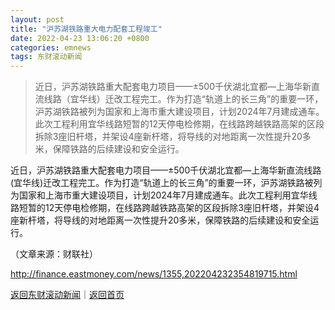 ```yaml
---
layout: post
title: "沪苏湖铁路重大电力配套工程竣工"
date: 2022-04-23 13:06:20 +0800
categories: emnews
tags: 东财滚动新闻
---
```

> 近日，沪苏湖铁路重大配套电力项目——±500千伏湖北宜都—上海华新直流线路（宜华线）迁改工程完工。作为打造“轨道上的长三角”的重要一环，沪苏湖铁路被列为国家和上海市重大建设项目，计划2024年7月建成通车。此次工程利用宜华线路短暂的12天停电检修期，在线路跨越铁路高架的区段拆除3座旧杆塔，并架设4座新杆塔，将导线的对地距离一次性提升20多米，保障铁路的后续建设和安全运行。

<p>近日，沪苏湖铁路重大配套电力项目——±500千伏湖北宜都—上海华新直流线路(宜华线)迁改工程完工。作为打造“轨道上的长三角”的重要一环，沪苏湖铁路被列为国家和上海市重大建设项目，计划2024年7月建成通车。此次工程利用宜华线路短暂的12天停电检修期，在线路跨越铁路高架的区段拆除3座旧杆塔，并架设4座新杆塔，将导线的对地距离一次性提升20多米，保障铁路的后续建设和安全运行。</p><p class="em_media">（文章来源：财联社）</p>

<http://finance.eastmoney.com/news/1355,202204232354819715.html>

[返回东财滚动新闻](//finews.withounder.com/emnews/)｜[返回首页](//finews.withounder.com/)